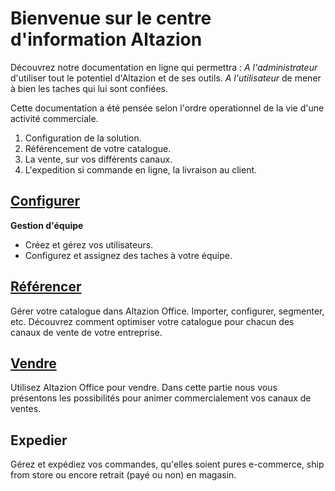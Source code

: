 # Bienvenue sur le centre d'information Altazion
Découvrez notre documentation en ligne qui permettra : 
_A l'administrateur_ d'utiliser tout le potentiel d'Altazion et de ses outils.
_A l'utilisateur_ de mener à bien les taches qui lui sont confiées. 

Cette documentation a été pensée selon l'ordre operationnel de la vie d'une activité commerciale. 
1. Configuration de la solution.
2. Référencement de votre catalogue.
3. La vente, sur vos différents canaux.
4. L'expedition si commande en ligne, la livraison au client.

## [Configurer](https://aide.altazion.fr/fr-frv2/configurer/index.html)
**Gestion d'équipe**
- Créez et gérez vos utilisateurs.
- Configurez et assignez des taches à votre équipe. 


## [Référencer](https://aide.altazion.fr/fr-frv2/referencer/index.html)
Gérer votre catalogue dans Altazion Office. 
Importer, configurer, segmenter, etc. Découvrez comment optimiser votre catalogue pour chacun des canaux de vente de votre entreprise.

## [Vendre](https://aide.altazion.fr/fr-frv2/vendre/index.html)
Utilisez Altazion Office pour vendre. 
Dans cette partie nous vous présentons les possibilités pour animer commercialement vos canaux de ventes. 

## Expedier
Gérez et expédiez vos commandes, qu'elles soient pures e-commerce, ship from store ou encore retrait (payé ou non) en magasin.
